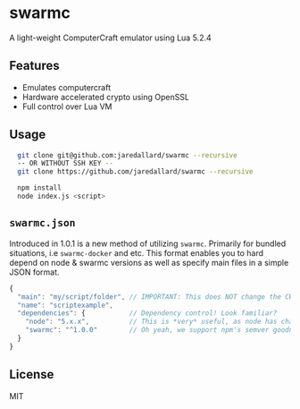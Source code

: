# swarmc

A light-weight ComputerCraft emulator using Lua 5.2.4


## Features

 * Emulates computercraft
 * Hardware accelerated crypto using OpenSSL
 * Full control over Lua VM

## Usage

```bash
  git clone git@github.com:jaredallard/swarmc --recursive
  -- OR WITHOUT SSH KEY --
  git clone https://github.com/jaredallard/swarmc --recursive

  npm install
  node index.js <script>
```

## `swarmc.json`

Introduced in 1.0.1 is a new method of utilizing `swarmc`. Primarily for bundled
situations, i.e `swarmc-docker` and etc. This format enables you to hard depend
on node & swarmc versions as well as specify main files in a simple JSON format.

```js
{
  "main": "my/script/folder", // IMPORTANT: This does NOT change the CWD.
  "name": "scriptexample",
  "dependencies": {           // Dependency control! Look familiar?
    "node": "5.x.x",          // This is *very* useful, as node has changed a lot.
    "swarmc": "^1.0.0"        // Oh yeah, we support npm's semver goodness.
  }
}
```

## License

MIT
